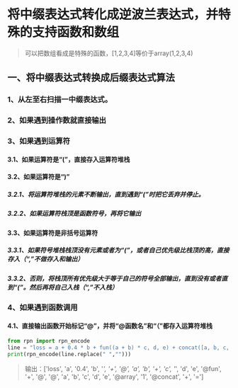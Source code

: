 # 将中缀表达式转化成逆波兰表达式，并特殊的支持函数和数组

> 可以把数组看成是特殊的函数，[1,2,3,4]等价于array(1,2,3,4)

## 一、将中缀表达式转换成后缀表达式算法

### 1、从左至右扫描一中缀表达式。
### 2、如果遇到操作数就直接输出
### 3、如果遇到运算符
#### 3.1、如果运算符是“(”，直接存入运算符堆栈
#### 3.2、如果运算符是“)”
##### 3.2.1、将运算符堆栈的元素不断输出，直到遇到“(”时把它丢弃并停止。
##### 3.2.2、如果运算符栈顶是函数符号，再将它输出
#### 3.3、如果运算符是非括号运算符
##### 3.3.1、如果符号堆栈栈顶没有元素或者为“(”，或者自己优先级比栈顶的高，直接存入（“,”不做存入和输出）
##### 3.3.2、否则，将栈顶所有优先级大于等于自己的符号全部输出，直到没有或者直到“(”。然后再将自己入栈（“,”不入栈）
### 4、如果遇到函数调用
#### 4.1、直接输出函数开始标记“@”，并将“@函数名”和“（”都存入运算符堆栈



```python
from rpn import rpn_encode
line = "loss = a + 0.4 * b + fun((a + b) * c, d, e) + concat([a, b, c, d, e], 1)"
print(rpn_encode(line.replace(" ","")))
```

> 输出：['loss', 'a', '0.4', 'b', '*', '+', '@', 'a', 'b', '+', 'c', '*', 'd', 'e', '@fun', '+', '@', '@', 'a', 'b', 'c', 'd', 'e', '@array', '1', '@concat', '+', '=']